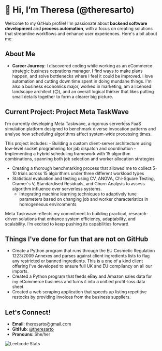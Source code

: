 # 👋 Hi, I’m Theresa (@theresarto)

Welcome to my GitHub profile! I'm passionate about **backend software development** and **process automation**, with a focus on creating solutions that streamline workflows and enhance user experiences. Here's a bit about me:

## About Me

- **Career Journey**: I discovered coding while working as an eCommerce strategic business oeprations manager. I find ways to make plans happen, and solve bottlenecks where I feel it could be improved. I love automation and cutting down time spent in doing mundane things. I'm also a business economics major, worked in marketing, am a licensed landscape architect (🙃), and an overall logical thinker that likes putting small details together to form a clearer big picture.

## Current Project: Project Meta TaskWave

I’m currently developing Meta Taskwave, a rigorous serverless FaaS simulation platform designed to benchmark diverse invocation patterns and analyse how scheduling algorithms affect system-wide processing times.

This project includes:
	-	Building a custom client-server architecture using low-level socket programming for job dispatch and coordination
	-	Implementing a hybrid scheduling framework with 15 algorithm combinations, spanning both job selection and worker allocation strategies
  - Creating a thorough benchmarking process that allowed me to collect 5-10 trials across 15 algorithms under three different workload types
  - Statistical evaluation and testing using CV, ANOVA, Chi-Square Testing, Cramer's V, Standardised Residuals, and Churn Analysis to assess algorithm influence over serverless systems.
	-	Integrating machine learning techniques to adaptively tune parameters based on changing job and worker characteristics in homogeneous environments

Meta Taskwave reflects my commitment to building practical, research-driven solutions that enhance system efficiency, adaptability, and scalability. I’m excited to keep pushing its capabilities forward.

## Things I've done for fun that are not on GitHub
- Create a Python program that runs through the EU Cosmetic Regulation 1223/2009 Annexes and parses against client ingredients lists to flag any restricted or banned ingredients. This is a one of a kind client offering I've developed to ensure full UK and EU compliancy on all our imports.
- Created a Python program that feeds eBay and Amazon sales data for my eCommerce business and turns it into a unified profit-loss data sheet.
- Created a web scraping application that speeds up listing repetitive restocks by providing invoices from the business suppliers.

## Let's Connect!
- **Email**: theresarto@gmail.com  
- **GitHub**: [@theresarto](https://github.com/theresarto)  
- **Pronouns**: She/her  


![Leetcode Stats](https://leetcard.jacoblin.cool/champy0527)


<!---
theresarto/theresarto is a ✨ special ✨ repository because its `README.md` (this file) appears on your GitHub profile.
You can click the Preview link to take a look at your changes.
--->

